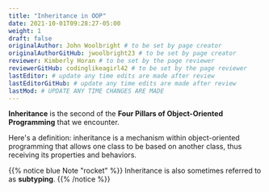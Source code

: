 ```yaml
---
title: "Inheritance in OOP"
date: 2021-10-01T09:28:27-05:00
weight: 1
draft: false
originalAuthor: John Woolbright # to be set by page creator
originalAuthorGitHub: jwoolbright23 # to be set by page creator
reviewer: Kimberly Horan # to be set by the page reviewer
reviewerGitHub: codinglikeagirl42 # to be set by the page reviewer
lastEditor: # update any time edits are made after review
lastEditorGitHub: # update any time edits are made after review
lastMod: # UPDATE ANY TIME CHANGES ARE MADE
---
```


**Inheritance** is the second of the **Four Pillars of Object-Oriented Programming** that we encounter.

Here's a definition: inheritance is a mechanism within object-oriented programming that allows one class to be based on another class, thus receiving its properties and behaviors.

{{% notice blue Note "rocket" %}}
Inheritance is also sometimes referred to as **subtyping**.
{{% /notice %}}